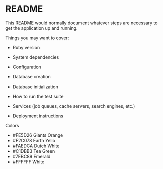 # README

This README would normally document whatever steps are necessary to get the
application up and running.

Things you may want to cover:

* Ruby version

* System dependencies

* Configuration

* Database creation

* Database initialization

* How to run the test suite

* Services (job queues, cache servers, search engines, etc.)

* Deployment instructions

Colors
- #FE5D26 Giants Orange
- #F2C078 Earth Yello
- #FAEDCA Dutch White
- #C1DBB3 Tea Green
- #7EBC89 Emerald
- #FFFFFF White

